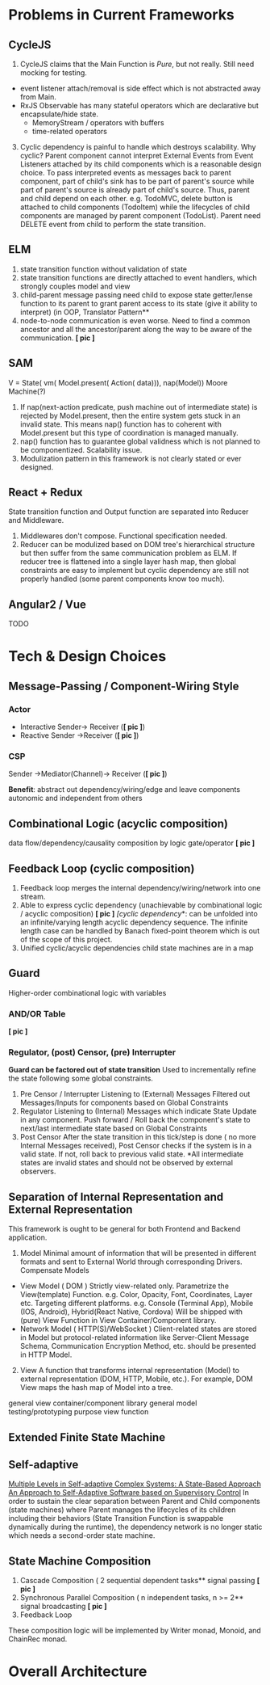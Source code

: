 # Problems in Current Frameworks
## CycleJS
1. CycleJS claims that the Main Function is *Pure*, but not really.
Still need mocking for testing.
  - event listener attach/removal is side effect which is not abstracted away from Main.
  - RxJS Observable has many stateful operators which are declarative but encapsulate/hide state.
    - MemoryStream / operators with buffers
    - time-related operators
3. Cyclic dependency is painful to handle which destroys scalability.
Why cyclic?
Parent component cannot interpret External Events from Event Listeners attached by its child components which is a reasonable design choice.
To pass interpreted events as messages back to parent component, part of child's sink has to be part of parent's source while part of parent's source is already part of child's source. Thus, parent and child depend on each other.
e.g. TodoMVC, delete button is attached to child components (TodoItem) while the lifecycles of child components are managed by parent component (TodoList). Parent need DELETE event from child to perform the state transition.

## ELM
1. state transition function without validation of state
2. state transition functions are directly attached to event handlers, which strongly couples model and view 
3. child-parent message passing need child to expose state getter/lense function to its parent to grant parent access to its state (give it ability to interpret)
(in OOP, Translator Pattern**
4.  node-to-node communication is even worse.
Need to find a common ancestor and all the ancestor/parent along the way to be aware of the communication.
**[ pic ]**

## SAM
V = State( vm( Model.present( Action( data))), nap(Model))
Moore Machine(?)
1. If nap(next-action predicate, push machine out of intermediate state) is rejected by Model.present, then the entire system gets stuck in an invalid state.
This means nap() function has to coherent with Model.present but this type of coordination is managed manually. 
2. nap() function has to guarantee global validness which is not planned to be componentized. Scalability issue.
3. Modulization pattern in this framework is not clearly stated or ever designed.

## React + Redux
State transition function and Output function are separated into Reducer and Middleware.
1. Middlewares don't compose. Functional specification needed.
2. Reducer can be modulized based on DOM tree's hierarchical structure but then suffer from the same communication problem as ELM. If reducer tree is flattened into a single layer hash map, then global constraints are easy to implement but cyclic dependency are still not properly handled (some parent components know too much).

## Angular2 / Vue
TODO

# Tech & Design Choices

## Message-Passing / Component-Wiring Style

### Actor
- Interactive
Sender-> Receiver (**[ pic ]**)
- Reactive
Sender ->Receiver (**[ pic ]**)
### CSP
Sender ->Mediator(Channel)-> Receiver (**[ pic ]**)

**Benefit**: abstract out dependency/wiring/edge and leave components autonomic and independent from others

## Combinational Logic (acyclic composition)
data flow/dependency/causality
composition by logic gate/operator
**[ pic ]**

## Feedback Loop (cyclic composition)
1. Feedback loop merges the internal dependency/wiring/network into one stream.
2. Able to express cyclic dependency
(unachievable by combinational logic / acyclic composition)  **[ pic ]**
*[cyclic dependency**: can be unfolded into an infinite/varying length acyclic dependency sequence. The infinite length case can be handled by Banach fixed-point theorem which is out of the scope of this project.
3. Unified cyclic/acyclic dependencies
child state machines are in a map

## Guard
Higher-order combinational logic with variables
### AND/OR Table
**[ pic ]**
### Regulator, (post) Censor, (pre) Interrupter
**Guard can be factored out of state transition**
Used to incrementally refine the state following some global constraints.
1. Pre Censor / Interrupter
Listening to (External) Messages
Filtered out Messages/Inputs for components based on Global Constraints
2. Regulator
Listening to (Internal) Messages which indicate State Update in any component.
Push forward / Roll back the component's state to next/last intermediate state based on Global Constraints
3. Post Censor
After the state transition in this tick/step is done ( no more Internal Messages received), Post Censor checks if the system is in a valid state.
If not, roll back to previous valid state.
*All intermediate states are invalid states and should not be observed by external observers.

## Separation of Internal Representation and External Representation
This framework is ought to be general for both Frontend and Backend application.

1. Model
Minimal amount of information that will be presented in different formats and sent to External World through corresponding Drivers.
Compensate Models
  - View Model ( DOM )
  Strictly view-related only. Parametrize the View(template) Function.
  e.g. Color, Opacity, Font, Coordinates, Layer etc.
  Targeting different platforms.
  e.g. Console (Terminal App), Mobile (IOS, Android), Hybrid(React Native, Cordova)
  Will be shipped with (pure) View Function in View Container/Component library.
  - Network Model ( HTTP(S)/WebSocket )
  Client-related states are stored in Model but protocol-related information like Server-Client Message Schema, Communication Encryption Method, etc. should be presented in HTTP Model.
2. View
A function that transforms internal representation (Model) to external representation (DOM, HTTP, Mobile, etc.).
For example, DOM View maps the hash map of Model into a tree.

general view container/component library
general model testing/prototyping purpose view function

## Extended Finite State Machine

## Self-adaptive
[Multiple Levels in Self-adaptive Complex Systems: A State-Based Approach](https://arxiv.org/abs/1209.1628)
[An Approach to Self-Adaptive Software based on Supervisory Control](http://www.isis.vanderbilt.edu/sites/default/files/Karsai_G_5_0_2001_An_Approac.pdf)
In order to sustain the clear separation between Parent and Child components (state machines) where Parent manages the lifecycles of its children including their behaviors (State Transition Function is swappable dynamically during the runtime), the dependency network is no longer static which needs a second-order state machine.

## State Machine Composition
1. Cascade Composition ( 2 sequential dependent tasks**
signal passing
**[ pic ]**
2. Synchronous Parallel Composition ( n independent tasks, n >= 2**
signal broadcasting
**[ pic ]**
3. Feedback Loop

These composition logic will be implemented by Writer monad, Monoid, and ChainRec monad.

# Overall Architecture
